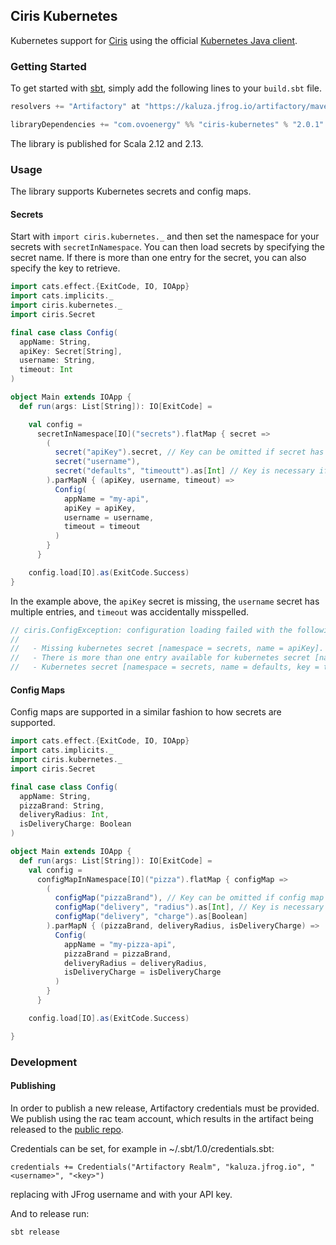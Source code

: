 ## Ciris Kubernetes

Kubernetes support for [Ciris](https://cir.is) using the official [Kubernetes Java client](https://github.com/kubernetes-client/java).

### Getting Started

To get started with [sbt](https://www.scala-sbt.org), simply add the following lines to your `build.sbt` file.

```scala
resolvers += "Artifactory" at "https://kaluza.jfrog.io/artifactory/maven/"

libraryDependencies += "com.ovoenergy" %% "ciris-kubernetes" % "2.0.1"
```

The library is published for Scala 2.12 and 2.13.

### Usage

The library supports Kubernetes secrets and config maps.

#### Secrets

Start with `import ciris.kubernetes._` and then set the namespace for your secrets with `secretInNamespace`. You can then load secrets by specifying the secret name. If there is more than one entry for the secret, you can also specify the key to retrieve.

```scala
import cats.effect.{ExitCode, IO, IOApp}
import cats.implicits._
import ciris.kubernetes._
import ciris.Secret

final case class Config(
  appName: String,
  apiKey: Secret[String],
  username: String,
  timeout: Int
)

object Main extends IOApp {
  def run(args: List[String]): IO[ExitCode] =

    val config =
      secretInNamespace[IO]("secrets").flatMap { secret =>
        (
          secret("apiKey").secret, // Key can be omitted if secret has only one entry
          secret("username"),
          secret("defaults", "timeoutt").as[Int] // Key is necessary if secret has multiple entries
        ).parMapN { (apiKey, username, timeout) =>
          Config(
            appName = "my-api",
            apiKey = apiKey,
            username = username,
            timeout = timeout
          )
        }
      }

    config.load[IO].as(ExitCode.Success)
}
```

In the example above, the `apiKey` secret is missing, the `username` secret has multiple entries, and `timeout` was accidentally misspelled.

```scala
// ciris.ConfigException: configuration loading failed with the following errors.
//
//   - Missing kubernetes secret [namespace = secrets, name = apiKey].
//   - There is more than one entry available for kubernetes secret [namespace = secrets, name = username], please specify which key to use; available keys are: admin, user.
//   - Kubernetes secret [namespace = secrets, name = defaults, key = timeoutt] exists but there is no entry with key [timeoutt]; available keys are: port, timeout.
```

#### Config Maps

Config maps are supported in a similar fashion to how secrets are supported.

```scala
import cats.effect.{ExitCode, IO, IOApp}
import cats.implicits._
import ciris.kubernetes._
import ciris.Secret

final case class Config(
  appName: String,
  pizzaBrand: String,
  deliveryRadius: Int,
  isDeliveryCharge: Boolean
)

object Main extends IOApp {
  def run(args: List[String]): IO[ExitCode] =
    val config =
      configMapInNamespace[IO]("pizza").flatMap { configMap =>
        (
          configMap("pizzaBrand"), // Key can be omitted if config map has only one entry
          configMap("delivery", "radius").as[Int], // Key is necessary if config map has multiple entries
          configMap("delivery", "charge").as[Boolean]
        ).parMapN { (pizzaBrand, deliveryRadius, isDeliveryCharge) =>
          Config(
            appName = "my-pizza-api",
            pizzaBrand = pizzaBrand,
            deliveryRadius = deliveryRadius,
            isDeliveryCharge = isDeliveryCharge
          )
        }
      }

    config.load[IO].as(ExitCode.Success)

}
```


### Development

#### Publishing
In order to publish a new release, Artifactory credentials must be provided. We publish using the rac team account, which results in the artifact being released to the [public repo](https://kaluza.jfrog.io/artifactory/maven/com/ovoenergy/ciris-kubernetes_2.13).

Credentials can be set, for example in ~/.sbt/1.0/credentials.sbt:
```
credentials += Credentials("Artifactory Realm", "kaluza.jfrog.io", "<username>", "<key>")
```
replacing <username> with JFrog username and <key> with your API key.


And to release run:
```
sbt release
```
